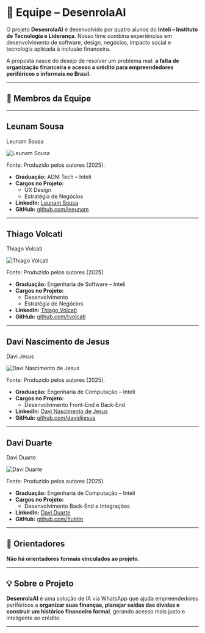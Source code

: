# 👥 Equipe – DesenrolaAI  

O projeto **DesenrolaAI** é desenvolvido por quatro alunos do **Inteli – Instituto de Tecnologia e Liderança**. Nosso time combina experiências em desenvolvimento de software, design, negócios, impacto social e tecnologia aplicada à inclusão financeira.  

A proposta nasce do desejo de resolver um problema real: **a falta de organização financeira e acesso a crédito para empreendedores periféricos e informais no Brasil.**  

---

## 🚀 Membros da Equipe  

---

## Leunam Sousa  

<p style={{textAlign: 'center'}}>Leunam Sousa</p>  
<div style={{margin: 15}}>  
<div style={{textAlign: 'center'}}>  
<img src={require("../static/img/equipe/leunam.jpeg").default} style={{width: 300}} alt="Leunam Sousa" />  
<br />  
</div>  
</div>  
<p style={{textAlign: 'center'}}>Fonte: Produzido pelos autores (2025).</p>  

- **Graduação:** ADM Tech – Inteli  
- **Cargos no Projeto:**  
  - UX Design  
  - Estratégia de Negócios  
- **LinkedIn:** [Leunam Sousa](https://www.linkedin.com/in/leunam/)  
- **GitHub:** [github.com/leeunam](https://github.com/leeunam)  

---

## Thiago Volcati  

<p style={{textAlign: 'center'}}>Thiago Volcati</p>  
<div style={{margin: 15}}>  
<div style={{textAlign: 'center'}}>  
<img src={require("../static/img/equipe/volcati.jpeg").default} style={{width: 300}} alt="Thiago Volcati" />  
<br />  
</div>  
</div>  
<p style={{textAlign: 'center'}}>Fonte: Produzido pelos autores (2025).</p>  

- **Graduação:** Engenharia de Software – Inteli  
- **Cargos no Projeto:**  
  - Desenvolvimento  
  - Estratégia de Negócios  
- **LinkedIn:** [Thiago Volcati](https://www.linkedin.com/in/thiagovolcati/)  
- **GitHub:** [github.com/tvolcati](https://github.com/tvolcati)  

---

## Davi Nascimento de Jesus  

<p style={{textAlign: 'center'}}>Davi Jesus</p>  
<div style={{margin: 15}}>  
<div style={{textAlign: 'center'}}>  
<img src={require("../static/img/equipe/davi.jpeg").default} style={{width: 300}} alt="Davi Nascimento de Jesus" />  
<br />  
</div>  
</div>  
<p style={{textAlign: 'center'}}>Fonte: Produzido pelos autores (2025).</p>  

- **Graduação:** Engenharia de Computação – Inteli  
- **Cargos no Projeto:**  
  - Desenvolvimento Front-End e Back-End  
- **LinkedIn:** [Davi Nascimento de Jesus](https://www.linkedin.com/in/davi-nascimento-de-jesus/)  
- **GitHub:** [github.com/davidijesus](https://github.com/davidijesus)  

---

## Davi Duarte  

<p style={{textAlign: 'center'}}>Davi Duarte</p>  
<div style={{margin: 15}}>  
<div style={{textAlign: 'center'}}>  
<img src={require("../static/img/equipe/duarte.jpeg").default} style={{width: 300}} alt="Davi Duarte" />  
<br />  
</div>  
</div>  
<p style={{textAlign: 'center'}}>Fonte: Produzido pelos autores (2025).</p>  

- **Graduação:** Engenharia de Computação – Inteli  
- **Cargos no Projeto:**  
  - Desenvolvimento Back-End e Integrações  
- **LinkedIn:** [Davi Duarte](https://www.linkedin.com/in/daviduarte/)  
- **GitHub:** [github.com/Yuhtin](https://github.com/Yuhtin)  

---

## 🎯 Orientadores  
**Não há orientadores formais vinculados ao projeto.**  

---

## 💡 Sobre o Projeto  
**DesenrolaAI** é uma solução de IA via WhatsApp que ajuda empreendedores periféricos a **organizar suas finanças, planejar saídas das dívidas e construir um histórico financeiro formal**, gerando acesso mais justo e inteligente ao crédito.  

---


